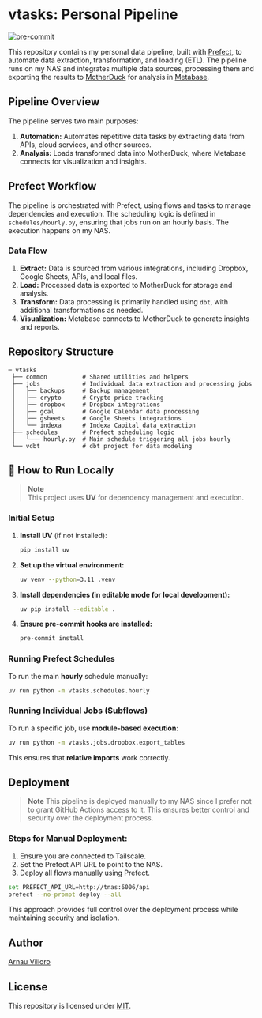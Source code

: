# vtasks: Personal Pipeline
[![pre-commit](https://img.shields.io/badge/pre--commit-enabled-brightgreen?logo=pre-commit&logoColor=white)](https://github.com/pre-commit/pre-commit)

This repository contains my personal data pipeline, built with [Prefect](https://www.prefect.io/), to automate data extraction, transformation, and loading (ETL). The pipeline runs on my NAS and integrates multiple data sources, processing them and exporting the results to [MotherDuck](https://motherduck.com/) for analysis in [Metabase](https://www.metabase.com/).

## Pipeline Overview

The pipeline serves two main purposes:

1. **Automation:** Automates repetitive data tasks by extracting data from APIs, cloud services, and other sources.
2. **Analysis:** Loads transformed data into MotherDuck, where Metabase connects for visualization and insights.

## Prefect Workflow

The pipeline is orchestrated with Prefect, using flows and tasks to manage dependencies and execution. The scheduling logic is defined in `schedules/hourly.py`, ensuring that jobs run on an hourly basis. The execution happens on my NAS.

### Data Flow
1. **Extract:** Data is sourced from various integrations, including Dropbox, Google Sheets, APIs, and local files.
2. **Load:** Processed data is exported to MotherDuck for storage and analysis.
3. **Transform:** Data processing is primarily handled using `dbt`, with additional transformations as needed.
4. **Visualization:** Metabase connects to MotherDuck to generate insights and reports.

## Repository Structure

```plaintext
─ vtasks
 ├── common          # Shared utilities and helpers
 ├── jobs            # Individual data extraction and processing jobs
 │   ├── backups     # Backup management
 │   ├── crypto      # Crypto price tracking
 │   ├── dropbox     # Dropbox integrations
 │   ├── gcal        # Google Calendar data processing
 │   ├── gsheets     # Google Sheets integrations
 │   └── indexa      # Indexa Capital data extraction
 ├── schedules       # Prefect scheduling logic
 │   └─── hourly.py  # Main schedule triggering all jobs hourly
 └── vdbt            # dbt project for data modeling
```

## 🚀 How to Run Locally

> **Note**  
> This project uses **UV** for dependency management and execution.

### Initial Setup

1. **Install UV** (if not installed):
   ```bash
   pip install uv
   ```
2. **Set up the virtual environment:**
   ```bash
   uv venv --python=3.11 .venv
   ```
3. **Install dependencies (in editable mode for local development):**
   ```bash
   uv pip install --editable .
   ```
4. **Ensure pre-commit hooks are installed:**
   ```bash
   pre-commit install
   ```

### Running Prefect Schedules

To run the main **hourly** schedule manually:
```bash
uv run python -m vtasks.schedules.hourly
```

### Running Individual Jobs (Subflows)

To run a specific job, use **module-based execution**:
```bash
uv run python -m vtasks.jobs.dropbox.export_tables
```
This ensures that **relative imports** work correctly.

## Deployment

> **Note**
> This pipeline is deployed manually to my NAS since I prefer not to grant GitHub Actions access to it. This ensures better control and security over the deployment process.

### Steps for Manual Deployment:

1. Ensure you are connected to Tailscale.
2. Set the Prefect API URL to point to the NAS.
3. Deploy all flows manually using Prefect.

```bash
set PREFECT_API_URL=http://tnas:6006/api
prefect --no-prompt deploy --all
```

This approach provides full control over the deployment process while maintaining security and isolation.

## Author
[Arnau Villoro](https://villoro.com)

## License
This repository is licensed under [MIT](https://opensource.org/licenses/MIT).

